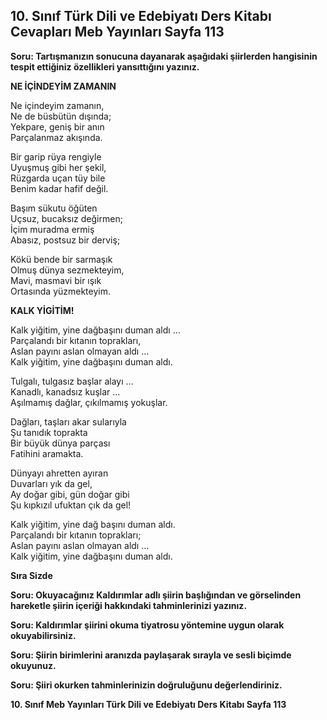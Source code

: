 ## 10. Sınıf Türk Dili ve Edebiyatı Ders Kitabı Cevapları Meb Yayınları Sayfa 113

**Soru: Tartışmanızın sonucuna dayanarak aşağıdaki şiirlerden hangisinin tespit ettiğiniz özellikleri yansıttığını yazınız.**

**NE İÇİNDEYİM ZAMANIN**

Ne içindeyim zamanın,  
 Ne de büsbütün dışında;  
 Yekpare, geniş bir anın  
 Parçalanmaz akışında.

Bir garip rüya rengiyle  
 Uyuşmuş gibi her şekil,  
 Rüzgarda uçan tüy bile  
 Benim kadar hafif değil.

Başım sükutu öğüten  
 Uçsuz, bucaksız değirmen;  
 İçim muradma ermiş  
 Abasız, postsuz bir derviş;

Kökü bende bir sarmaşık  
 Olmuş dünya sezmekteyim,  
 Mavi, masmavi bir ışık  
 Ortasında yüzmekteyim.

**KALK YİGİTİM!**

Kalk yiğitim, yine dağbaşını duman aldı …  
 Parçalandı bir kıtanın toprakları,  
 Aslan payını aslan olmayan aldı …  
 Kalk yiğitim, yine dağbaşını duman aldı.

Tulgalı, tulgasız başlar alayı …  
 Kanadlı, kanadsız kuşlar …  
 Aşılmamış dağlar, çıkılmamış yokuşlar.

Dağları, taşları akar sularıyla  
 Şu tanıdık toprakta  
 Bir büyük dünya parçası  
 Fatihini aramakta.

Dünyayı ahretten ayıran  
 Duvarları yık da gel,  
 Ay doğar gibi, gün doğar gibi  
 Şu kıpkızıl ufuktan çık da gel!

Kalk yiğitim, yine dağ başını duman aldı.  
 Parçalandı bir kıtanın toprakları;  
 Aslan payını aslan olmayan aldı …  
 Kalk yiğitim, yine dağbaşını duman aldı.

**Sıra Sizde**

**Soru: Okuyacağınız Kaldırımlar adlı şiirin başlığından ve görselinden hareketle şiirin içeriği hakkındaki tahminlerinizi yazınız.**

**Soru: Kaldırımlar şiirini okuma tiyatrosu yöntemine uygun olarak okuyabilirsiniz.**

**Soru: Şiirin birimlerini aranızda paylaşarak sırayla ve sesli biçimde okuyunuz.**

**Soru: Şiiri okurken tahminlerinizin doğruluğunu değerlendiriniz.**

**10. Sınıf Meb Yayınları Türk Dili ve Edebiyatı Ders Kitabı Sayfa 113**